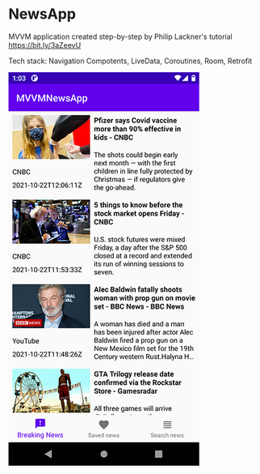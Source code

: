 # NewsApp
MVVM application created step-by-step by Philip Lackner's tutorial https://bit.ly/3aZeevU


Tech stack: Navigation Compotents, LiveData, Coroutines, Room, Retrofit

<img src="https://github.com/veselove/NewsApp/blob/master/images/NewsApp%20Demo.png">